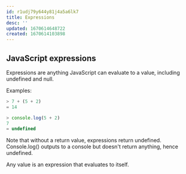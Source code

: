 ```yaml
---
id: r1udj79y644y81j4a5a6lk7
title: Expressions
desc: ''
updated: 1670614648722
created: 1670614103898
---
```

## JavaScript expressions

Expressions are anything JavaScript can evaluate to a value, including undefined and null.

Examples:
```js
> 7 + (5 + 2)
= 14

> console.log(5 + 2)
7
= undefined
```
Note that without a return value, expressions return undefined. Console.log() outputs to a console but doesn't return anything, hence undefined.

Any value is an expression that evaluates to itself.

